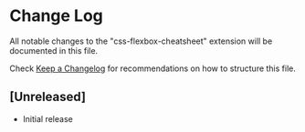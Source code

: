 # Change Log

All notable changes to the "css-flexbox-cheatsheet" extension will be documented in this file.

Check [Keep a Changelog](http://keepachangelog.com/) for recommendations on how to structure this file.

## [Unreleased]

- Initial release